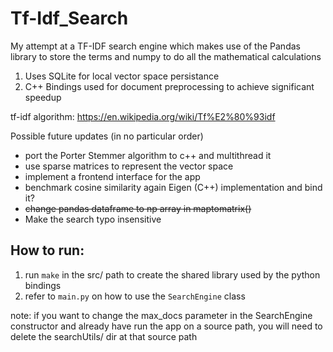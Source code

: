 # Tf-Idf_Search

My attempt at a TF-IDF search engine which makes use of the Pandas library to store the terms and numpy to do all the mathematical calculations

1. Uses SQLite for local vector space persistance
2. C++ Bindings used for document preprocessing to achieve significant speedup


tf-idf algorithm:
https://en.wikipedia.org/wiki/Tf%E2%80%93idf

Possible future updates (in no particular order)
* port the Porter Stemmer algorithm to c++ and multithread it
* use sparse matrices to represent the vector space
* implement a frontend interface for the app
* benchmark cosine similarity again Eigen (C++) implementation and bind it?
* ~~change pandas dataframe to np array in maptomatrix()~~
* Make the search typo insensitive


## How to run:
1. run `make` in the src/ path to create the shared library used by the python bindings
2. refer to `main.py` on how to use the `SearchEngine` class

note: if you want to change the max_docs parameter in the SearchEngine constructor and already have run the app on a source path, you will need to delete the searchUtils/ dir at that source path
